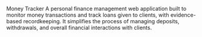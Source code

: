  Money Tracker
 A personal finance management web application built to monitor money transactions and track loans given to clients, with evidence-based recordkeeping. It simplifies the process of managing deposits, withdrawals, and overall financial interactions with clients.

 
